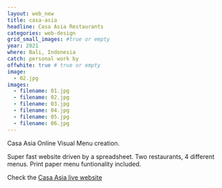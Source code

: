 ```yaml
---
layout: web_new
title: casa-asia
headline: Casa Asia Restaurants
categories: web-design
grid_small_images: #true or empty
year: 2021
where: Bali, Indonesia
catch: personal work by
offwhite: true # true or empty
image:
  - 02.jpg
images:
  - filename: 01.jpg
  - filename: 02.jpg
  - filename: 03.jpg
  - filename: 04.jpg
  - filename: 05.jpg
  - filename: 06.jpg
---
```


Casa Asia Online Visual Menu creation.

Super fast website driven by a spreadsheet. Two restaurants, 4 different menus. Print paper menu funtionality included.

Check the [Casa Asia live website](https://menu.casaasiabali.com/bingin-restaurant/?source=rokma.com)
